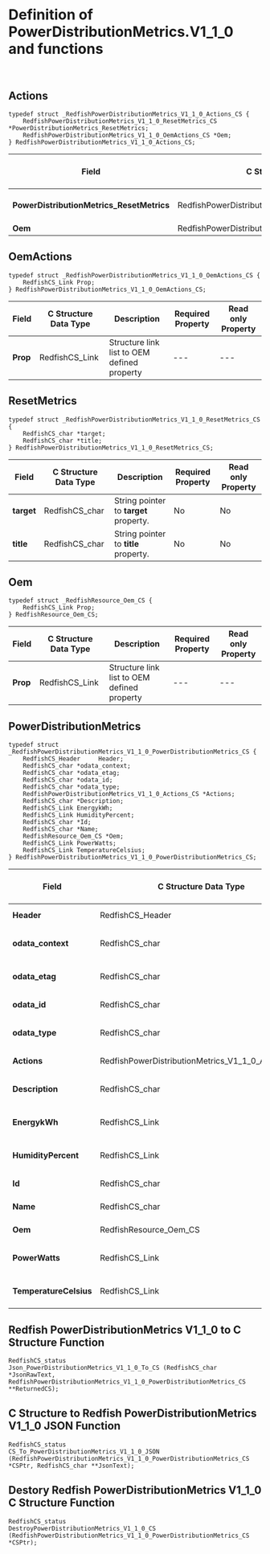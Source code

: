 # Definition of PowerDistributionMetrics.V1_1_0 and functions<br><br>

## Actions
    typedef struct _RedfishPowerDistributionMetrics_V1_1_0_Actions_CS {
        RedfishPowerDistributionMetrics_V1_1_0_ResetMetrics_CS *PowerDistributionMetrics_ResetMetrics;
        RedfishPowerDistributionMetrics_V1_1_0_OemActions_CS *Oem;
    } RedfishPowerDistributionMetrics_V1_1_0_Actions_CS;

|Field |C Structure Data Type|Description |Required Property|Read only Property
| ---  | --- | --- | --- | ---
|**PowerDistributionMetrics_ResetMetrics**|RedfishPowerDistributionMetrics_V1_1_0_ResetMetrics_CS| Structure points to **#PowerDistributionMetrics.ResetMetrics** property.| No| No
|**Oem**|RedfishPowerDistributionMetrics_V1_1_0_OemActions_CS| Structure points to **Oem** property.| No| No


## OemActions
    typedef struct _RedfishPowerDistributionMetrics_V1_1_0_OemActions_CS {
        RedfishCS_Link Prop;
    } RedfishPowerDistributionMetrics_V1_1_0_OemActions_CS;

|Field |C Structure Data Type|Description |Required Property|Read only Property
| ---  | --- | --- | --- | ---
|**Prop**|RedfishCS_Link| Structure link list to OEM defined property| ---| ---


## ResetMetrics
    typedef struct _RedfishPowerDistributionMetrics_V1_1_0_ResetMetrics_CS {
        RedfishCS_char *target;
        RedfishCS_char *title;
    } RedfishPowerDistributionMetrics_V1_1_0_ResetMetrics_CS;

|Field |C Structure Data Type|Description |Required Property|Read only Property
| ---  | --- | --- | --- | ---
|**target**|RedfishCS_char| String pointer to **target** property.| No| No
|**title**|RedfishCS_char| String pointer to **title** property.| No| No


## Oem
    typedef struct _RedfishResource_Oem_CS {
        RedfishCS_Link Prop;
    } RedfishResource_Oem_CS;

|Field |C Structure Data Type|Description |Required Property|Read only Property
| ---  | --- | --- | --- | ---
|**Prop**|RedfishCS_Link| Structure link list to OEM defined property| ---| ---


## PowerDistributionMetrics
    typedef struct _RedfishPowerDistributionMetrics_V1_1_0_PowerDistributionMetrics_CS {
        RedfishCS_Header     Header;
        RedfishCS_char *odata_context;
        RedfishCS_char *odata_etag;
        RedfishCS_char *odata_id;
        RedfishCS_char *odata_type;
        RedfishPowerDistributionMetrics_V1_1_0_Actions_CS *Actions;
        RedfishCS_char *Description;
        RedfishCS_Link EnergykWh;
        RedfishCS_Link HumidityPercent;
        RedfishCS_char *Id;
        RedfishCS_char *Name;
        RedfishResource_Oem_CS *Oem;
        RedfishCS_Link PowerWatts;
        RedfishCS_Link TemperatureCelsius;
    } RedfishPowerDistributionMetrics_V1_1_0_PowerDistributionMetrics_CS;

|Field |C Structure Data Type|Description |Required Property|Read only Property
| ---  | --- | --- | --- | ---
|**Header**|RedfishCS_Header|Redfish C structure header|---|---
|**odata_context**|RedfishCS_char| String pointer to **@odata.context** property.| No| No
|**odata_etag**|RedfishCS_char| String pointer to **@odata.etag** property.| No| No
|**odata_id**|RedfishCS_char| String pointer to **@odata.id** property.| Yes| No
|**odata_type**|RedfishCS_char| String pointer to **@odata.type** property.| Yes| No
|**Actions**|RedfishPowerDistributionMetrics_V1_1_0_Actions_CS| Structure points to **Actions** property.| No| No
|**Description**|RedfishCS_char| String pointer to **Description** property.| No| Yes
|**EnergykWh**|RedfishCS_Link| Structure link list to **EnergykWh** property.| No| Yes
|**HumidityPercent**|RedfishCS_Link| Structure link list to **HumidityPercent** property.| No| Yes
|**Id**|RedfishCS_char| String pointer to **Id** property.| Yes| Yes
|**Name**|RedfishCS_char| String pointer to **Name** property.| Yes| Yes
|**Oem**|RedfishResource_Oem_CS| Structure points to **Oem** property.| No| No
|**PowerWatts**|RedfishCS_Link| Structure link list to **PowerWatts** property.| No| Yes
|**TemperatureCelsius**|RedfishCS_Link| Structure link list to **TemperatureCelsius** property.| No| Yes
## Redfish PowerDistributionMetrics V1_1_0 to C Structure Function
    RedfishCS_status
    Json_PowerDistributionMetrics_V1_1_0_To_CS (RedfishCS_char *JsonRawText, RedfishPowerDistributionMetrics_V1_1_0_PowerDistributionMetrics_CS **ReturnedCS);

## C Structure to Redfish PowerDistributionMetrics V1_1_0 JSON Function
    RedfishCS_status
    CS_To_PowerDistributionMetrics_V1_1_0_JSON (RedfishPowerDistributionMetrics_V1_1_0_PowerDistributionMetrics_CS *CSPtr, RedfishCS_char **JsonText);

## Destory Redfish PowerDistributionMetrics V1_1_0 C Structure Function
    RedfishCS_status
    DestroyPowerDistributionMetrics_V1_1_0_CS (RedfishPowerDistributionMetrics_V1_1_0_PowerDistributionMetrics_CS *CSPtr);

